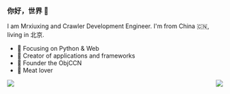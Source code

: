 ### 你好，世界 👋

I am Mrxiuxing and Crawler Development Engineer. I'm from China 🇨🇳, living in 北京.

- :orange_book: Focusing on Python & Web 
- :hammer: Creator of applications and frameworks
- :ram: Founder the ObjCCN
- :meat_on_bone: Meat lover
<img align="left" src="https://github-readme-stats.vercel.app/api?username=Mrxiuxing&show_icons=true&icon_color=CE1D2D&text_color=718096&bg_color=ffffff&hide_title=true" />
<img align="right" src="https://github-readme-stats.vercel.app/api/top-langs/?username=Mrxiuxing&layout=compact&hide=Jupyter Notebook,html" />


<!--
### Hi there 👋


**Mrxiuxing/Mrxiuxing** is a ✨ _special_ ✨ repository because its `README.md` (this file) appears on your GitHub profile.

Here are some ideas to get you started:

- 🔭 I’m currently working on ...
- 🌱 I’m currently learning ...
- 👯 I’m looking to collaborate on ...
- 🤔 I’m looking for help with ...
- 💬 Ask me about anything 
- 📫 How to reach me: ...
- 😄 Pronouns: ...
- ⚡ Fun fact: ...
-->
